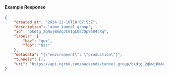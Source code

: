 <!-- Code generated for API Clients. DO NOT EDIT. -->

#### Example Response

```json
{
	"created_at": "2024-12-18T10:07:53Z",
	"description": "acme tunnel group",
	"id": "bkdtg_2qNwjBmAqJC0IgLOECDp9S84cRq",
	"labels": {
		"baz": "qux",
		"foo": "bar"
	},
	"metadata": "{\"environment\": \"production\"}",
	"tunnels": [],
	"uri": "https://api.ngrok.com/backends/tunnel_group/bkdtg_2qNwjBmAqJC0IgLOECDp9S84cRq"
}
```
